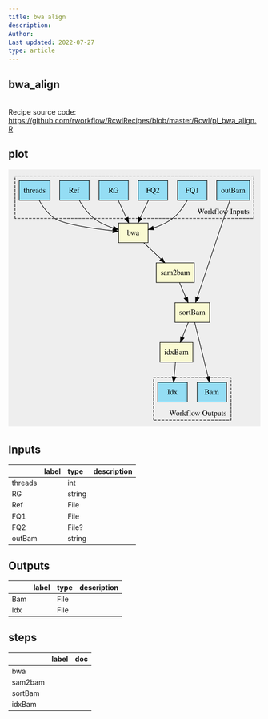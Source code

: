 ```yaml
---
title: bwa align
description: 
Author: 
Last updated: 2022-07-27
type: article
---
```

## bwa_align
<br>Recipe source code: <https://github.com/rworkflow/RcwlRecipes/blob/master/Rcwl/pl_bwa_align.R>
## plot
![## bwa_align](/plots/bwa_align.svg)
## Inputs
|        |label |type   |description  |
|:-------|:-----|:------|:------------|
|threads |      |int    |  |
|RG      |      |string |  |
|Ref     |      |File   |  |
|FQ1     |      |File   |  |
|FQ2     |      |File?  |  |
|outBam  |      |string |  |
## Outputs
|    |label        |type |description  |
|:---|:------------|:----|:------------|
|Bam |  |File |  |
|Idx |  |File |  |
## steps
|        |label        |doc          |
|:-------|:------------|:------------|
|bwa     |  |  |
|sam2bam |  |  |
|sortBam |  |  |
|idxBam  |  |  |
